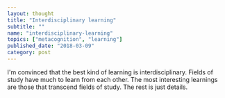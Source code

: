 ```yaml
---
layout: thought
title: "Interdisciplinary learning"
subtitle: ""
name: "interdisciplinary-learning"
topics: ["metacognition", "learning"]
published_date: "2018-03-09"
category: post
---
```


I'm convinced that the best kind of learning is interdisciplinary. Fields of
study have much to learn from each other. The most interesting learnings
are those that transcend fields of study. The rest is just details.

